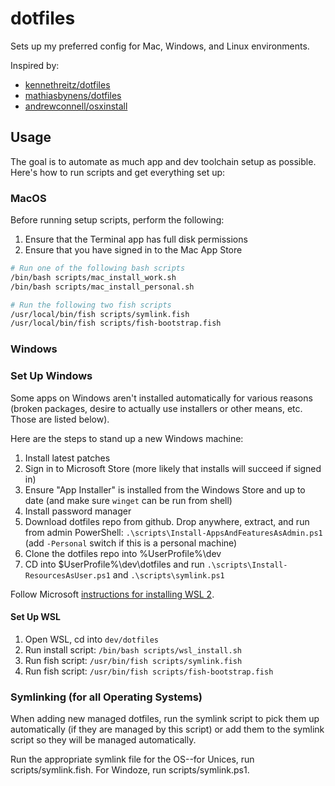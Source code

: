 # dotfiles

Sets up my preferred config for Mac, Windows, and Linux environments.

Inspired by:
* [kennethreitz/dotfiles](https://github.com/kennethreitz-archive/dotfiles)
* [mathiasbynens/dotfiles](https://github.com/mathiasbynens/dotfiles)
* [andrewconnell/osxinstall](https://github.com/andrewconnell/osx-install)

## Usage

The goal is to automate as much app and dev toolchain setup as possible. Here's how to run scripts and get everything set up:

### MacOS

Before running setup scripts, perform the following:
1. Ensure that the Terminal app has full disk permissions
2. Ensure that you have signed in to the Mac App Store

```bash
# Run one of the following bash scripts
/bin/bash scripts/mac_install_work.sh
/bin/bash scripts/mac_install_personal.sh

# Run the following two fish scripts
/usr/local/bin/fish scripts/symlink.fish
/usr/local/bin/fish scripts/fish-bootstrap.fish
```

### Windows

### Set Up Windows

Some apps on Windows aren't installed automatically for various reasons (broken packages, desire to actually use installers or other means, etc. Those are listed below).

Here are the steps to stand up a new Windows machine:

1. Install latest patches
1. Sign in to Microsoft Store (more likely that installs will succeed if signed in)
1. Ensure "App Installer" is installed from the Windows Store and up to date (and make sure `winget` can be run from shell)
1. Install password manager
1. Download dotfiles repo from github. Drop anywhere, extract, and run from admin PowerShell: `.\scripts\Install-AppsAndFeaturesAsAdmin.ps1` (add `-Personal` switch if this is a personal machine)
1. Clone the dotfiles repo into %UserProfile%\dev
1. CD into $UserProfile%\dev\dotfiles and run `.\scripts\Install-ResourcesAsUser.ps1` and `.\scripts\symlink.ps1`

Follow Microsoft [instructions for installing WSL 2](https://docs.microsoft.com/en-us/windows/wsl/install-win10).

#### Set Up WSL

1. Open WSL, cd into `dev/dotfiles`
1. Run install script: `/bin/bash scripts/wsl_install.sh`
1. Run fish script: `/usr/bin/fish scripts/symlink.fish`
1. Run fish script: `/usr/bin/fish scripts/fish-bootstrap.fish`

### Symlinking (for all Operating Systems)

When adding new managed dotfiles, run the symlink script to pick them up automatically (if they are managed by this script) or add them to the symlink script so they will be managed automatically.

Run the appropriate symlink file for the OS--for Unices, run scripts/symlink.fish. For Windoze, run scripts/symlink.ps1.
